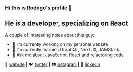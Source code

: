 ### Hi this is Rodrigo's profile 👋

## He is a developer, specializing on React

A couple of interesting notes about this guy:

- 🔭 I’m currently working on my personal website
- 🌱 I’m currently learning GraphQL, Next JS, JAMStack
- 💬 Ask me about JavaScript, React and refactoring code


🏡 [website][website] **|** 
🐦 [twitter][twitter] **|** 
📷 [instagram][instagram] **|** 
👔 [linkedin][linkedin]


[website]: https://rodrigovillalba.com
[twitter]: https://twitter.com/rodrigoj_el
[instagram]: https://instagram.com/rodrigoj_el
[linkedin]: https://www.linkedin.com/in/rodrigo-jos%C3%A9-villalba-otto-0b313618
